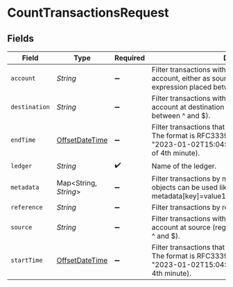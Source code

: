 # CountTransactionsRequest


## Fields

| Field                                                                                                                                                                           | Type                                                                                                                                                                            | Required                                                                                                                                                                        | Description                                                                                                                                                                     | Example                                                                                                                                                                         |
| ------------------------------------------------------------------------------------------------------------------------------------------------------------------------------- | ------------------------------------------------------------------------------------------------------------------------------------------------------------------------------- | ------------------------------------------------------------------------------------------------------------------------------------------------------------------------------- | ------------------------------------------------------------------------------------------------------------------------------------------------------------------------------- | ------------------------------------------------------------------------------------------------------------------------------------------------------------------------------- |
| `account`                                                                                                                                                                       | *String*                                                                                                                                                                        | :heavy_minus_sign:                                                                                                                                                              | Filter transactions with postings involving given account, either as source or destination (regular expression placed between ^ and $).                                         | users:001                                                                                                                                                                       |
| `destination`                                                                                                                                                                   | *String*                                                                                                                                                                        | :heavy_minus_sign:                                                                                                                                                              | Filter transactions with postings involving given account at destination (regular expression placed between ^ and $).                                                           | users:001                                                                                                                                                                       |
| `endTime`                                                                                                                                                                       | [OffsetDateTime](https://docs.oracle.com/javase/8/docs/api/java/time/OffsetDateTime.html)                                                                                       | :heavy_minus_sign:                                                                                                                                                              | Filter transactions that occurred before this timestamp.<br/>The format is RFC3339 and is exclusive (for example, "2023-01-02T15:04:01Z" excludes the first second of 4th minute).<br/> |                                                                                                                                                                                 |
| `ledger`                                                                                                                                                                        | *String*                                                                                                                                                                        | :heavy_check_mark:                                                                                                                                                              | Name of the ledger.                                                                                                                                                             | ledger001                                                                                                                                                                       |
| `metadata`                                                                                                                                                                      | Map<String, *String*>                                                                                                                                                           | :heavy_minus_sign:                                                                                                                                                              | Filter transactions by metadata key value pairs. Nested objects can be used like this -> metadata[key]=value1&metadata[a.nested.key]=value2                                     |                                                                                                                                                                                 |
| `reference`                                                                                                                                                                     | *String*                                                                                                                                                                        | :heavy_minus_sign:                                                                                                                                                              | Filter transactions by reference field.                                                                                                                                         | ref:001                                                                                                                                                                         |
| `source`                                                                                                                                                                        | *String*                                                                                                                                                                        | :heavy_minus_sign:                                                                                                                                                              | Filter transactions with postings involving given account at source (regular expression placed between ^ and $).                                                                | users:001                                                                                                                                                                       |
| `startTime`                                                                                                                                                                     | [OffsetDateTime](https://docs.oracle.com/javase/8/docs/api/java/time/OffsetDateTime.html)                                                                                       | :heavy_minus_sign:                                                                                                                                                              | Filter transactions that occurred after this timestamp.<br/>The format is RFC3339 and is inclusive (for example, "2023-01-02T15:04:01Z" includes the first second of 4th minute).<br/> |                                                                                                                                                                                 |
